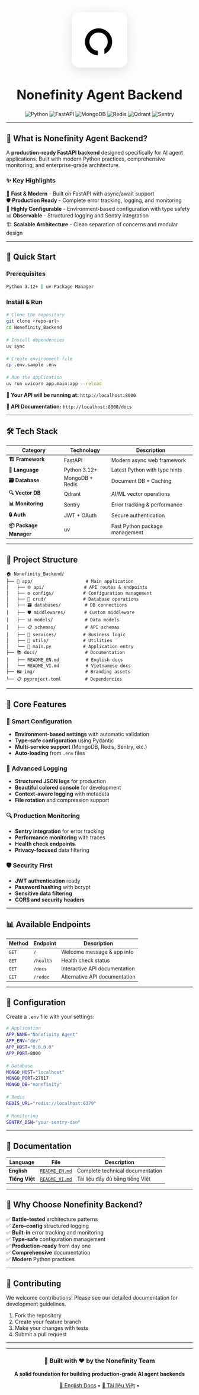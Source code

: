 <div align="center">
  
  <img src="img/logo.jpg" alt="Nonefinity Logo" width="150" height="150" style="border-radius: 20px; box-shadow: 0 8px 32px rgba(0,0,0,0.12)">
  
  <br>

  <h1 style="font-size: 35px">Nonefinity Agent Backend</h1>
  
  <p>
    <img src="https://img.shields.io/badge/Python-orange?style=for-the-badge&logo=python&logoColor=white" alt="Python">
    <img src="https://img.shields.io/badge/FastAPI-green?style=for-the-badge&logo=fastapi&logoColor=white" alt="FastAPI">
    <img src="https://img.shields.io/badge/MongoDB-darkgreen?style=for-the-badge&logo=mongodb&logoColor=white" alt="MongoDB">
    <img src="https://img.shields.io/badge/Redis-red?style=for-the-badge&logo=redis&logoColor=white" alt="Redis">
    <img src="https://img.shields.io/badge/Qdrant-purple?style=for-the-badge&logo=&logoColor=white" alt="Qdrant">
    <img src="https://img.shields.io/badge/Sentry-black?style=for-the-badge&logo=sentry&logoColor=white" alt="Sentry">
  </p>

</div>

---

## 🌟 **What is Nonefinity Agent Backend?**

A **production-ready FastAPI backend** designed specifically for AI agent applications. Built with modern Python practices, comprehensive monitoring, and enterprise-grade architecture.

### ✨ **Key Highlights**

🚀 **Fast & Modern** - Built on FastAPI with async/await support  
🛡️ **Production Ready** - Complete error tracking, logging, and monitoring  
🔧 **Highly Configurable** - Environment-based configuration with type safety  
📊 **Observable** - Structured logging and Sentry integration  
🏗️ **Scalable Architecture** - Clean separation of concerns and modular design  

---

## 🚀 **Quick Start**

### Prerequisites
```bash
Python 3.12+ | uv Package Manager
```

### Install & Run
```bash
# Clone the repository
git clone <repo-url>
cd Nonefinity_Backend

# Install dependencies
uv sync

# Create environment file
cp .env.sample .env

# Run the application
uv run uvicorn app.main:app --reload
```

**🎉 Your API will be running at:** `http://localhost:8000`

**📖 API Documentation:** `http://localhost:8000/docs`

---

## 🛠️ **Tech Stack**

<div align="center">

| Category | Technology | Description |
|----------|------------|-------------|
| **🏗️ Framework** | FastAPI | Modern async web framework |
| **🐍 Language** | Python 3.12+ | Latest Python with type hints |
| **🗃️ Database** | MongoDB + Redis | Document DB + Caching |
| **🔍 Vector DB** | Qdrant | AI/ML vector operations |
| **📊 Monitoring** | Sentry | Error tracking & performance |
| **🔒 Auth** | JWT + OAuth | Secure authentication |
| **📦 Package Manager** | uv | Fast Python package management |

</div>

---

## 📁 **Project Structure**

```
🏠 Nonefinity_Backend/
├── 📱 app/                    # Main application
│   ├── 🌐 api/               # API routes & endpoints
│   ├── ⚙️ configs/           # Configuration management  
│   ├── 💾 crud/              # Database operations
│   ├── 🗃️ databases/         # DB connections
│   ├── 🛡️ middlewares/       # Custom middleware
│   ├── 📊 models/            # Data models
│   ├── 📋 schemas/           # API schemas
│   ├── 🏢 services/          # Business logic
│   ├── 🔧 utils/             # Utilities
│   └── 🚀 main.py            # Application entry
├── 📚 docs/                  # Documentation
│   ├── README_EN.md          # English docs
│   └── README_VI.md          # Vietnamese docs
├── 🖼️ img/                   # Branding assets
└── 📋 pyproject.toml         # Dependencies
```

---

## 🌟 **Core Features**

### 🔧 **Smart Configuration**
- **Environment-based settings** with automatic validation
- **Type-safe configuration** using Pydantic
- **Multi-service support** (MongoDB, Redis, Sentry, etc.)
- **Auto-loading** from `.env` files

### 📝 **Advanced Logging**
- **Structured JSON logs** for production
- **Beautiful colored console** for development  
- **Context-aware logging** with metadata
- **File rotation** and compression support

### 🔍 **Production Monitoring**
- **Sentry integration** for error tracking
- **Performance monitoring** with traces
- **Health check endpoints** 
- **Privacy-focused** data filtering

### 🛡️ **Security First**
- **JWT authentication** ready
- **Password hashing** with bcrypt
- **Sensitive data filtering**
- **CORS and security headers**

---

## 📊 **Available Endpoints**

| Method | Endpoint | Description |
|--------|----------|-------------|
| `GET` | `/` | Welcome message & app info |
| `GET` | `/health` | Health check status |
| `GET` | `/docs` | Interactive API documentation |
| `GET` | `/redoc` | Alternative API documentation |

---

## 🔐 **Configuration**

Create a `.env` file with your settings:

```bash
# Application
APP_NAME="Nonefinity Agent"
APP_ENV="dev"
APP_HOST="0.0.0.0"
APP_PORT=8000

# Database
MONGO_HOST="localhost"
MONGO_PORT=27017
MONGO_DB="nonefinity"

# Redis
REDIS_URL="redis://localhost:6379"

# Monitoring
SENTRY_DSN="your-sentry-dsn"
```

---

## 📖 **Documentation**

<div align="center">

| Language | File | Description |
|----------|------|-------------|
| **English** | [`README_EN.md`](docs/README_EN.md) | Complete technical documentation |
| **Tiếng Việt** | [`README_VI.md`](docs/README_VI.md) | Tài liệu đầy đủ bằng tiếng Việt |

</div>

---

## 🎯 **Why Choose Nonefinity Backend?**

✅ **Battle-tested** architecture patterns  
✅ **Zero-config** structured logging  
✅ **Built-in** error tracking and monitoring  
✅ **Type-safe** configuration management  
✅ **Production-ready** from day one  
✅ **Comprehensive** documentation  
✅ **Modern** Python practices  

---

## 🤝 **Contributing**

We welcome contributions! Please see our detailed documentation for development guidelines.

1. Fork the repository
2. Create your feature branch
3. Make your changes with tests
4. Submit a pull request

---


---

<div align="center">
  
  <h3>🌟 Built with ❤️ by the Nonefinity Team</h3>
  
  <p>
    <strong>A solid foundation for building production-grade AI agent backends</strong>
  </p>
  
  <p>
    <a href="docs/README_EN.md">📖 English Docs</a> •
    <a href="docs/README_VI.md">📖 Tài liệu Việt</a> •
  </p>

  
</div>
